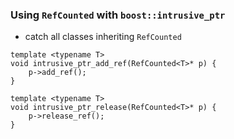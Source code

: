 ### Using `RefCounted` with `boost::intrusive_ptr`

- catch all classes inheriting `RefCounted`

```
template <typename T>
void intrusive_ptr_add_ref(RefCounted<T>* p) {
    p->add_ref();
}

template <typename T>
void intrusive_ptr_release(RefCounted<T>* p) {
    p->release_ref();
}
```
